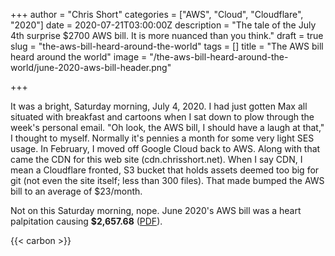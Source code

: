 +++
author = "Chris Short"
categories = ["AWS", "Cloud", "Cloudflare", "2020"]
date = 2020-07-21T03:00:00Z
description = "The tale of the July 4th surprise $2700 AWS bill. It is more nuanced than you think."
draft = true
slug = "the-aws-bill-heard-around-the-world"
tags = []
title = "The AWS bill heard around the world"
image = "/the-aws-bill-heard-around-the-world/june-2020-aws-bill-header.png"

+++

It was a bright, Saturday morning, July 4, 2020. I had just gotten Max all situated with breakfast and cartoons when I sat down to plow through the week's personal email. "Oh look, the AWS bill, I should have a laugh at that," I thought to myself. Normally it's pennies a month for some very light SES usage. In February, I moved off Google Cloud back to AWS. Along with that came the CDN for this web site (cdn.chrisshort.net). When I say CDN, I mean a Cloudflare fronted, S3 bucket that holds assets deemed too big for git (not even the site itself; less than 300 files). That made bumped the AWS bill to an average of $23/month.

Not on this Saturday morning, nope. June 2020's AWS bill was a heart palpitation causing **$2,657.68** ([PDF](/pdf/invoice498711077_redacted.pdf)). 

{{< carbon >}}


